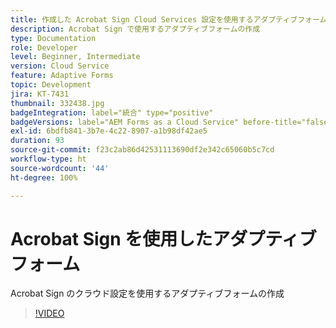 ```yaml
---
title: 作成した Acrobat Sign Cloud Services 設定を使用するアダプティブフォームの作成
description: Acrobat Sign で使用するアダプティブフォームの作成
type: Documentation
role: Developer
level: Beginner, Intermediate
version: Cloud Service
feature: Adaptive Forms
topic: Development
jira: KT-7431
thumbnail: 332438.jpg
badgeIntegration: label="統合" type="positive"
badgeVersions: label="AEM Forms as a Cloud Service" before-title="false"
exl-id: 6bdfb841-3b7e-4c22-8907-a1b98df42ae5
duration: 93
source-git-commit: f23c2ab86d42531113690df2e342c65060b5c7cd
workflow-type: ht
source-wordcount: '44'
ht-degree: 100%

---
```


# Acrobat Sign を使用したアダプティブフォーム

Acrobat Sign のクラウド設定を使用するアダプティブフォームの作成

>[!VIDEO](https://video.tv.adobe.com/v/332438?quality=12&learn=on)
